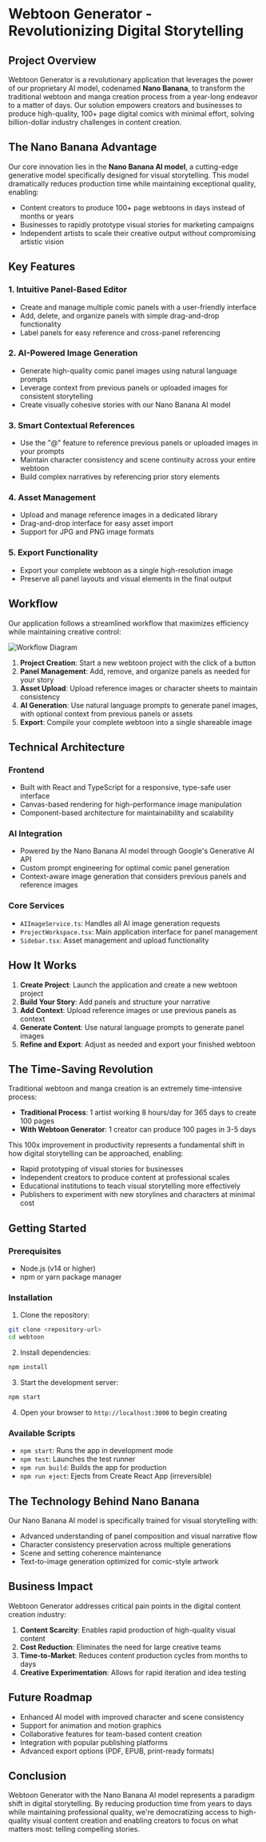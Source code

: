 # Webtoon Generator - Revolutionizing Digital Storytelling

## Project Overview

Webtoon Generator is a revolutionary application that leverages the power of our proprietary AI model, codenamed **Nano Banana**, to transform the traditional webtoon and manga creation process from a year-long endeavor to a matter of days. Our solution empowers creators and businesses to produce high-quality, 100+ page digital comics with minimal effort, solving billion-dollar industry challenges in content creation.

## The Nano Banana Advantage

Our core innovation lies in the **Nano Banana AI model**, a cutting-edge generative model specifically designed for visual storytelling. This model dramatically reduces production time while maintaining exceptional quality, enabling:

* Content creators to produce 100+ page webtoons in days instead of months or years
* Businesses to rapidly prototype visual stories for marketing campaigns
* Independent artists to scale their creative output without compromising artistic vision

## Key Features

### 1. Intuitive Panel-Based Editor
* Create and manage multiple comic panels with a user-friendly interface
* Add, delete, and organize panels with simple drag-and-drop functionality
* Label panels for easy reference and cross-panel referencing

### 2. AI-Powered Image Generation
* Generate high-quality comic panel images using natural language prompts
* Leverage context from previous panels or uploaded images for consistent storytelling
* Create visually cohesive stories with our Nano Banana AI model

### 3. Smart Contextual References
* Use the "@" feature to reference previous panels or uploaded images in your prompts
* Maintain character consistency and scene continuity across your entire webtoon
* Build complex narratives by referencing prior story elements

### 4. Asset Management
* Upload and manage reference images in a dedicated library
* Drag-and-drop interface for easy asset import
* Support for JPG and PNG image formats

### 5. Export Functionality
* Export your complete webtoon as a single high-resolution image
* Preserve all panel layouts and visual elements in the final output

## Workflow

Our application follows a streamlined workflow that maximizes efficiency while maintaining creative control:

![Workflow Diagram](assets/workflow%20diagram.png)

1. **Project Creation**: Start a new webtoon project with the click of a button
2. **Panel Management**: Add, remove, and organize panels as needed for your story
3. **Asset Upload**: Upload reference images or character sheets to maintain consistency
4. **AI Generation**: Use natural language prompts to generate panel images, with optional context from previous panels or assets
5. **Export**: Compile your complete webtoon into a single shareable image

## Technical Architecture

### Frontend
* Built with React and TypeScript for a responsive, type-safe user interface
* Canvas-based rendering for high-performance image manipulation
* Component-based architecture for maintainability and scalability

### AI Integration
* Powered by the Nano Banana AI model through Google's Generative AI API
* Custom prompt engineering for optimal comic panel generation
* Context-aware image generation that considers previous panels and reference images

### Core Services
* `AIImageService.ts`: Handles all AI image generation requests
* `ProjectWorkspace.tsx`: Main application interface for panel management
* `Sidebar.tsx`: Asset management and upload functionality

## How It Works

1. **Create Project**: Launch the application and create a new webtoon project
2. **Build Your Story**: Add panels and structure your narrative
3. **Add Context**: Upload reference images or use previous panels as context
4. **Generate Content**: Use natural language prompts to generate panel images
5. **Refine and Export**: Adjust as needed and export your finished webtoon

## The Time-Saving Revolution

Traditional webtoon and manga creation is an extremely time-intensive process:

* **Traditional Process**: 1 artist working 8 hours/day for 365 days to create 100 pages
* **With Webtoon Generator**: 1 creator can produce 100 pages in 3-5 days

This 100x improvement in productivity represents a fundamental shift in how digital storytelling can be approached, enabling:

* Rapid prototyping of visual stories for businesses
* Independent creators to produce content at professional scales
* Educational institutions to teach visual storytelling more effectively
* Publishers to experiment with new storylines and characters at minimal cost

## Getting Started

### Prerequisites
* Node.js (v14 or higher)
* npm or yarn package manager

### Installation

1. Clone the repository:
```bash
git clone <repository-url>
cd webtoon
```

2. Install dependencies:
```bash
npm install
```

3. Start the development server:
```bash
npm start
```

4. Open your browser to `http://localhost:3000` to begin creating

### Available Scripts

* `npm start`: Runs the app in development mode
* `npm test`: Launches the test runner
* `npm run build`: Builds the app for production
* `npm run eject`: Ejects from Create React App (irreversible)

## The Technology Behind Nano Banana

Our Nano Banana AI model is specifically trained for visual storytelling with:

* Advanced understanding of panel composition and visual narrative flow
* Character consistency preservation across multiple generations
* Scene and setting coherence maintenance
* Text-to-image generation optimized for comic-style artwork

## Business Impact

Webtoon Generator addresses critical pain points in the digital content creation industry:

1. **Content Scarcity**: Enables rapid production of high-quality visual content
2. **Cost Reduction**: Eliminates the need for large creative teams
3. **Time-to-Market**: Reduces content production cycles from months to days
4. **Creative Experimentation**: Allows for rapid iteration and idea testing

## Future Roadmap

* Enhanced AI model with improved character and scene consistency
* Support for animation and motion graphics
* Collaborative features for team-based content creation
* Integration with popular publishing platforms
* Advanced export options (PDF, EPUB, print-ready formats)

## Conclusion

Webtoon Generator with the Nano Banana AI model represents a paradigm shift in digital storytelling. By reducing production time from years to days while maintaining professional quality, we're democratizing access to high-quality visual content creation and enabling creators to focus on what matters most: telling compelling stories.
